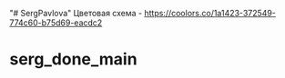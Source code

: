 "# SergPavlova" 
Цветовая схема - https://coolors.co/1a1423-372549-774c60-b75d69-eacdc2
# serg_done_main
